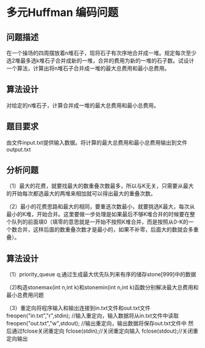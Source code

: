 多元Huffman 编码问题
====
问题描述
--------
   在一个操场的四周摆放着n堆石子，现将石子有次序地合并成一堆。规定每次至少选2堆最多选k堆石子合并成新的一堆，合并的费用为新的一堆的石子数。试设计一个算法，计算出将n堆石子合并成一堆的最大总费用和最小总费用。
   
算法设计
---------
对给定的n堆石子，计算合并成一堆的最大总费用和最小总费用。

题目要求
------

由文件input.txt提供输入数据。将计算的最大总费用和最小总费用输出到文件output.txt

分析问题
--------
（1）最大的花费，就要找最大的数重叠次数最多，所以与K无关，只需要从最大的开始每次都选最大的两堆来相加就可以得出最大的重叠次数。

（2）最小的花费思路和最大的相同，要重迭次数最小，就要挑选K最大，每次从最小的K堆，开始合并。这里要做一步处理是如果最后不够K堆合并的时候要在整个队列的前面填0（填零的意思就是一开始不按照K堆合并，而是按照从0-K的一个数合并，这样后面的数重叠次数才是最小的，如果不补零，后面大的数就会多重叠）。
  
算法设计
-----------
（1）priority_queue<int> q;通过生成最大优先队列来有序的储存stone[999]中的数据
   
（2)构造stonemax(int n,int k)和stonemin(int n,int k)函数分别解决最大总费用和最小总费用问题
  
（3）重定向将程序输入和输出连接到in.txt文件和out.txt文件
freopen("in.txt","r",stdin); //输入重定向，输入数据将从in.txt文件中读取 
freopen("out.txt","w",stdout); //输出重定向，输出数据将保存out.txt文件中
然后通过fclose关闭重定向
fclose(stdin);//关闭重定向输入
fclose(stdout);//关闭重定向输出
